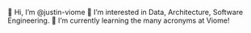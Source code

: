 👋 Hi, I’m @justin-viome
👀 I’m interested in Data, Architecture, Software Engineering. 
🌱 I’m currently learning the many acronyms at Viome!

<!---
justin-viome/justin-viome is a ✨ special ✨ repository because its `README.md` (this file) appears on your GitHub profile.
You can click the Preview link to take a look at your changes.
--->
